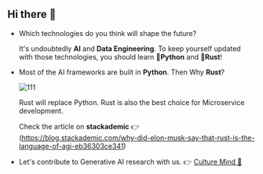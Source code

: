 ## Hi there 👋 <!--你好！认识你很高兴。-->

- Which technologies do you think will shape the future?

  It's undoubtedly **AI** and **Data Engineering**. To keep yourself updated with those technologies, you should learn 🐍**Python** and 🐙**Rust**!

- Most of the AI frameworks are built in **Python**. Then Why **Rust**?

  ![111](https://github.com/user-attachments/assets/4604f895-0255-43d3-81df-caf8d4b324dc)

  Rust will replace Python. Rust is also the best choice for Microservice development.
  
  Check the article on **stackademic** 👉 (https://blog.stackademic.com/why-did-elon-musk-say-that-rust-is-the-language-of-agi-eb36303ce341)

- Let's contribute to Generative AI research with us. 👉 [Culture Mind 🧠](https://github.com/Culture-Mind)
    <!--![My Skills](https://skillicons.dev/icons?i=python,rust,typescript&theme=light)-->

<!--
**roboman-tech/roboman-tech** is a ✨ _special_ ✨ repository because its `README.md` (this file) appears on your GitHub profile.

Here are some ideas to get you started:

- 🔭 I’m currently working on ...
- 🌱 I’m currently learning ...
- 👯 I’m looking to collaborate on ...
- 🤔 I’m looking for help with ...
- 💬 Ask me about ...
- 📫 How to reach me: ...
- 😄 Pronouns: ...
- ⚡ Fun fact: ...
-->
